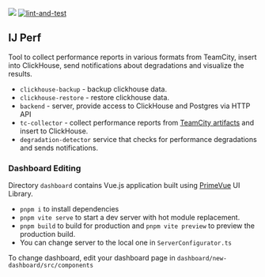 ![](https://camo.githubusercontent.com/be6f8b50b2400e8b0dc74e58dd9a68803fe6698f5f30d843a7504888879f8392/68747470733a2f2f6a622e67672f6261646765732f696e63756261746f722d706c61737469632e737667)
[![lint-and-test](https://github.com/JetBrains/ij-perf-report-aggregator/actions/workflows/lint-and-test.yml/badge.svg)](https://github.com/JetBrains/ij-perf-report-aggregator/actions/workflows/lint-and-test.yml)

## IJ Perf

Tool to collect performance reports in various formats from TeamCity, insert into ClickHouse, send notifications about degradations and visualize the results.

- `clickhouse-backup` - backup clickhouse data.
- `clickhouse-restore` - restore clickhouse data.
- `backend` - server, provide access to ClickHouse and Postgres via HTTP API
- `tc-collector` - collect performance reports from [TeamCity artifacts](https://www.jetbrains.com/help/teamcity/build-artifact.html) and insert to ClickHouse.
- `degradation-detector` service that checks for performance degradations and sends notifications.

### Dashboard Editing

Directory `dashboard` contains Vue.js application built using [PrimeVue](https://primevue.org/) UI Library.

- `pnpm i` to install dependencies
- `pnpm vite serve` to start a dev server with hot module replacement.
- `pnpm build` to build for production and `pnpm vite preview` to preview the production build.
- You can change server to the local one in `ServerConfigurator.ts`

To change dashboard, edit your dashboard page in `dashboard/new-dashboard/src/components`
